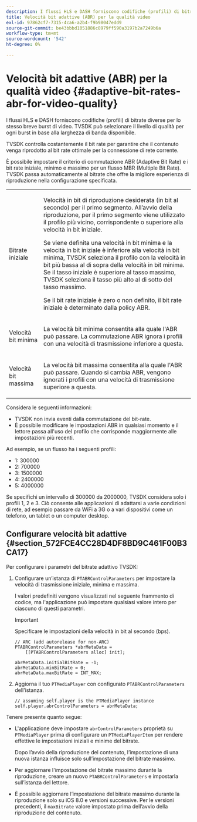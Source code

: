 ```yaml
---
description: I flussi HLS e DASH forniscono codifiche (profili) di bitrate diverse per lo stesso breve burst di video. TVSDK può selezionare il livello di qualità per ogni burst in base alla larghezza di banda disponibile.
title: Velocità bit adattive (ABR) per la qualità video
exl-id: 97862cf7-7315-4ca6-a2b4-f9b98047edd9
source-git-commit: be43bbbd1051886c8979ff590a3197b2a7249b6a
workflow-type: tm+mt
source-wordcount: '542'
ht-degree: 0%

---
```


# Velocità bit adattive (ABR) per la qualità video {#adaptive-bit-rates-abr-for-video-quality}

I flussi HLS e DASH forniscono codifiche (profili) di bitrate diverse per lo stesso breve burst di video. TVSDK può selezionare il livello di qualità per ogni burst in base alla larghezza di banda disponibile.

TVSDK controlla costantemente il bit rate per garantire che il contenuto venga riprodotto al bit rate ottimale per la connessione di rete corrente.

È possibile impostare il criterio di commutazione ABR (Adaptive Bit Rate) e i bit rate iniziale, minimo e massimo per un flusso MBR (Multiple Bit Rate). TVSDK passa automaticamente al bitrate che offre la migliore esperienza di riproduzione nella configurazione specificata.

<table id="table_AF838E082235406AA359BF1C1A77F85F"> 
 <tbody> 
  <tr> 
   <td colname="col01"> Bitrate iniziale </td> 
   <td colname="col2"> <p>Velocità in bit di riproduzione desiderata (in bit al secondo) per il primo segmento. All’avvio della riproduzione, per il primo segmento viene utilizzato il profilo più vicino, corrispondente o superiore alla velocità in bit iniziale. </p> <p> Se viene definita una velocità in bit minima e la velocità in bit iniziale è inferiore alla velocità in bit minima, TVSDK seleziona il profilo con la velocità in bit più bassa al di sopra della velocità in bit minima. Se il tasso iniziale è superiore al tasso massimo, TVSDK seleziona il tasso più alto al di sotto del tasso massimo. </p> <p>Se il bit rate iniziale è zero o non definito, il bit rate iniziale è determinato dalla policy ABR. </p> </td> 
  </tr> 
  <tr> 
   <td colname="col01"> Velocità bit minima </td> 
   <td colname="col2"> <p>La velocità bit minima consentita alla quale l'ABR può passare. La commutazione ABR ignora i profili con una velocità di trasmissione inferiore a questa. </p> </td> 
  </tr> 
  <tr> 
   <td colname="col01"> Velocità bit massima </td> 
   <td colname="col2"> <p>La velocità bit massima consentita alla quale l'ABR può passare. Quando si cambia ABR, vengono ignorati i profili con una velocità di trasmissione superiore a questa. </p> </td> 
  </tr> 
 </tbody> 
</table>

Considera le seguenti informazioni:

* TVSDK non invia eventi dalla commutazione del bit-rate.
* È possibile modificare le impostazioni ABR in qualsiasi momento e il lettore passa all&#39;uso del profilo che corrisponde maggiormente alle impostazioni più recenti.

Ad esempio, se un flusso ha i seguenti profili:

* 1: 300000
* 2: 700000
* 3: 1500000
* 4: 2400000
* 5: 4000000

Se specifichi un intervallo di 300000 da 2000000, TVSDK considera solo i profili 1, 2 e 3. Ciò consente alle applicazioni di adattarsi a varie condizioni di rete, ad esempio passare da WiFi a 3G o a vari dispositivi come un telefono, un tablet o un computer desktop.

## Configurare velocità bit adattive {#section_572FCE4CC28D4DF8BD9C461F00B3CA17}

Per configurare i parametri del bitrate adattivo TVSDK:

1. Configurare un’istanza di `PTABRControlParameters` per impostare la velocità di trasmissione iniziale, minima e massima.

   I valori predefiniti vengono visualizzati nel seguente frammento di codice, ma l&#39;applicazione può impostare qualsiasi valore intero per ciascuno di questi parametri.

   >[!IMPORTANT]
   >
   >Specificare le impostazioni della velocità in bit al secondo (bps).

   ```
   // ARC (add autorelease for non-ARC) 
   PTABRControlParameters *abrMetaData =  
       [[PTABRControlParameters alloc] init];  
   
   abrMetaData.initialBitRate = -1; 
   abrMetaData.minBitRate = 0; 
   abrMetaData.maxBitRate = INT_MAX;
   ```

1. Aggiorna il tuo `PTMediaPlayer` con configurato `PTABRControlParameters` dell&#39;istanza.

   ```
   // assuming self.player is the PTMediaPlayer instance 
   self.player.abrControlParameters = abrMetaData;
   ```

Tenere presente quanto segue:

* L&#39;applicazione deve impostare `abrControlParameters` proprietà su `PTMediaPlayer` prima di configurare un `PTMediaPlayerItem` per rendere effettive le impostazioni iniziali e minime del bitrate.

   Dopo l’avvio della riproduzione del contenuto, l’impostazione di una nuova istanza influisce solo sull’impostazione del bitrate massimo.

* Per aggiornare l&#39;impostazione del bitrate massimo durante la riproduzione, creare un nuovo `PTABRControlParameters` e impostarla sull’istanza del lettore.
* È possibile aggiornare l’impostazione del bitrate massimo durante la riproduzione solo su iOS 8.0 e versioni successive. Per le versioni precedenti, il `maxBitrate` valore impostato prima dell’avvio della riproduzione del contenuto.
